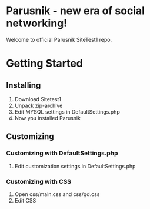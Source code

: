 # Parusnik - new era of social networking!
Welcome to official Parusnik SiteTest1 repo.
# Getting Started
## Installing
1. Download Sitetest1
2. Unpack zip-archive
3. Edit MYSQL settings in DefaultSettings.php
4. Now you installed Parusnik
## Customizing
### Customizing with DefaultSettings.php
1. Edit customization settings in DefaultSettings.php
### Customizing with CSS
1. Open css/main.css and css/gd.css
2. Edit CSS